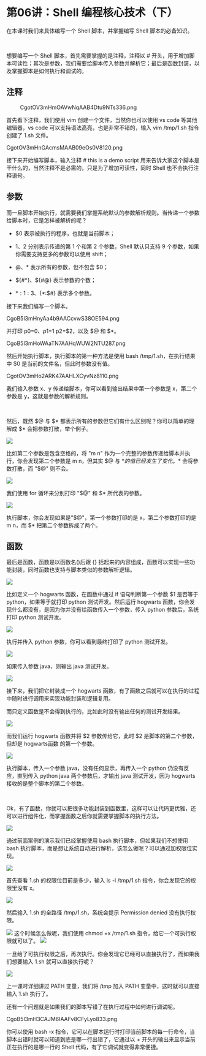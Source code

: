 # 第06讲：Shell 编程核心技术（下）

在本课时我们来具体编写一个 Shell 脚本，并掌握编写 Shell 脚本的必备知识。

 

想要编写一个 Shell 脚本，首先需要掌握的是注释，注释以 # 开头，用于增加脚本可读性；其次是参数，我们需要给脚本传入参数并解析它；最后是函数封装，以及掌握脚本是如何执行和调试的。

## 注释

          
CgotOV3mHmOAVwNqAAB4Dtu9NTs336.png


首先看下注释，我们使用 vim 创建一个文件，当然你也可以使用 vs code 等其他编辑器，vs code 可以支持语法高亮，也是非常不错的，输入 vim /tmp/1.sh 指令创建了 1.sh 文件。 

CgotOV3mHnGAcmsMAAB09eOs0V8120.png

接下来开始编写脚本，输入注释 # this is a demo script 用来告诉大家这个脚本是干什么的，当然注释不是必需的，只是为了增加可读性，同时 Shell 也不会执行注释语句。

## 参数     

而一旦脚本开始执行，就需要我们掌握系统默认的参数解析规则。当传递一个参数给脚本时，它是怎样被解析的呢？

* $0 表示被执行的程序，也就是当前脚本；

* $1、$2 分别表示传递的第 1 个和第 2 个参数，Shell 默认只支持 9 个参数，如果你需要支持更多的参数可以使用 shift；

* $@、$* 表示所有的参数，但不包含 $0；

* ${#*}、${#@} 表示参数的个数；

* ${*:1:3}、${*:$#} 表示多个参数。

接下来我们编写一个脚本。     

CgoB5l3mHnyAa4b9AACcvwS38OE594.png

并打印 p0=$0、p1=$1 p2=$2，以及 $@ 和 $*。

CgoB5l3mHoWAaTN7AAHqWUW2NTU287.png

然后开始执行脚本，执行脚本的第一种方法是使用 bash /tmp/1.sh，在执行结果中 $0 是当前的文件名，但此时参数没有值。

CgotOV3mHo2ARK47AAHLXCyvNz8110.png

我们输入参数 x、y 传递给脚本，你可以看到输出结果中第一个参数是 x，第二个参数是 y，这就是参数的解析规则。

             

然后，既然 $@ 与 $* 都表示所有的参数但它们有什么区别呢？你可以简单的理解成 $* 会把参数打散，举个例子。

![](/static/image/CgoB5l3mHpaAJwbtAAGm5AmGJZA068.png)

比如第二个参数是包含空格的，将 "m n" 作为一个完整的参数传递给脚本并执行，你会发现第二个参数是 m n，但其实 $@ 与 $* 的值已经发生了变化，$* 会将参数打散，而 "$@" 则不会。

![](/static/image/CgoB5l3mHp-AGEWgAACvvz4hjIA356.png)

我们使用 for 循环来分别打印 "$@" 和 $* 所代表的参数。

![](/static/image/CgotOV3mHqmAJ1dsAAFw0CGIpXM118.png)

执行脚本，你会发现如果是"$@"，第一个参数打印的是 x，第二个参数打印的是 m n，而 $* 把第二个参数拆成了两个。

## 函数     

最后是函数，函数是以函数名()后跟 {} 括起来的内容组成，函数可以实现一些功能封装，同时函数也支持与脚本类似的参数解析逻辑。

![](/static/image/CgoB5l3mHrSALa60AAG18PfnhoY767.png)

比如定义一个 hogwarts 函数，在函数中通过 if 语句判断第一个参数 $1 是否等于 python，如果等于就打印 python 测试开发。然后运行 hogwarts 函数，你会发现什么都没有，是因为你并没有给函数传入一个参数，传入 python 参数后，系统打印 python 测试开发。

![](/static/image/CgotOV3mHr-AN2ZyAAEBtQa6ZR8422.png)

执行并传入 python 参数，你可以看到最终打印了 python 测试开发。

![](/static/image/CgoB5l3mHtGAaT5OAAG5fFP2WZw702.png)

如果传入参数 java，则输出 java 测试开发。

![](/static/image/CgotOV3mHtuANXSqAAEH6Py_Xac382.png)

接下来，我们把它封装成一个 hogwarts 函数，有了函数之后就可以在执行的过程中随时进行调用来实现功能封装和逻辑复用。

而只定义函数是不会得到执行的，比如此时没有输出任何的测试开发结果。

![](/static/image/CgotOV3mHxiAYFWfAAEdgQmOdxA853.png)

而我们运行 hogwarts 函数并将 $2 参数传给它，此时 $2 是脚本的第二个参数，但却是 hogwarts函数 的第一个参数。

![](/static/image/CgoB5l3mHyKANsqtAAGM238AlPY383.png)

执行脚本，传入一个参数 java，没有任何显示，再传入一个 python 仍没有反应，直到传入 python java 两个参数后，才输出 java 测试开发，因为 hogwarts 接收的是整个脚本的第二个参数。

             

Ok，有了函数，你就可以把很多功能封装到函数里，这样可以让代码更优雅，还可以进行组件化，而掌握函数之后你就需要掌握脚本的执行方法。

![](/static/image/CgotOV3mHy2AA4GsAAFi8HS0YMk372.png)

通过前面案例的演示我们已经掌握使用 bash 执行脚本，但如果我们不想使用 bash 执行脚本，而是想让系统自动进行解析，该怎么做呢？可以通过加权限位实现。

![](/static/image/CgotOV3mHzeAXyu9AAGwW6ETkz4673.png)

首先查看 1.sh 的权限位目前是多少，输入 ls -l /tmp/1.sh 指令，你会发现它的权限里没有 x。

![](/static/image/CgotOV3mH0OAUIsfAAGy_TmPGnc630.png)

然后输入 1.sh 的全路径 /tmp/1.sh，系统会提示 Permission denied 没有执行权限。

![](/static/image/CgotOV3mH0yAbthXAAG_xPVX3HE664.png)
这个时候怎么做呢，我们使用 chmod +x /tmp/1.sh 指令，给它一个可执行权限就可以了。
![](/static/image/CgoB5l3mH1qAZynAAAG9pFvkV0M505.png)

一旦给了可执行权限之后，再次执行。你会发现它已经可以直接执行了，而如果我们想要输入 1.sh 就可以直接执行呢？

![](/static/image/CgoB5l3mH2aAOOGLAAG4sIaDfBY784.png)

上一课时详细讲过 PATH 变量，我们将 /tmp 加入 PATH 变量中，这时就可以直接输入 1.sh 执行了。

还有一个问题就是如果我们的脚本写错了在执行过程中如何进行调试呢。

CgoB5l3mH3CAJM6IAAFv8CFyLyo833.png

你可以使用 bash -x 指令，它可以在脚本运行时打印当前脚本的每一行命令，当脚本出错时就可以知道到底是哪一行出错了，它通过以 + 开头的输出来显示当前正在执行的是哪一行的 Shell 代码，有了它调试就变得非常便捷。